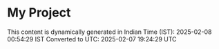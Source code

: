 # My Project

This content is dynamically generated in Indian Time (IST): 2025-02-08 00:54:29 IST
Converted to UTC: 2025-02-07 19:24:29 UTC
